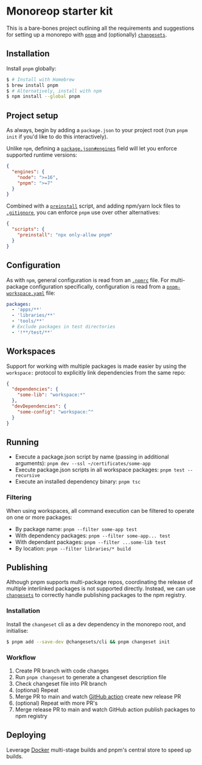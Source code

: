 # Monoreop starter kit

This is a bare-bones project outlining all the requirements and suggestions for setting up a monorepo with [`pnpm`](https://pnpm.io/) and (optionally) [`changesets`](https://github.com/changesets/changesets).

## Installation

Install `pnpm` globally:

```bash
$ # Install with Homebrew
$ brew install pnpm
$ # Alternatively, install with npm
$ npm install --global pnpm
```

## Project setup

As always, begin by adding a `package.json` to your project root (run `pnpm init` if you'd like to do this interactively).

Unlike `npm`, defining a [`package.json#engines`](package.json#L9) field will let you enforce supported runtime versions:

```json
{
  "engines": {
    "node": ">=16",
    "pnpm": ">=7"
  }
}
```

Combined with a [`preinstall`](package.json#L19) script, and adding npm/yarn lock files to [`.gitignore`](.gitignore#L4), you can enforce `pnpm` use over other alternatives:

```json
{
  "scripts": {
    "preinstall": "npx only-allow pnpm"
  }
}
```

## Configuration

As with `npm`, general configuration is read from an [`.npmrc`](.npmrc) file. For multi-package configuration specifically, configuration is read from a [`pnpm-workspace.yaml`](pnpm-workspace.yaml) file:

```yaml
packages:
  - 'apps/**'
  - 'libraries/**'
  - 'tools/**'
  # Exclude packages in test directories
  - '!**/test/**'
```

## Workspaces

Support for working with multiple packages is made easier by using the `workspace:` protocol to explicitly link dependencies from the same repo:

```json
{
  "dependencies": {
    "some-lib": "workspace:*"
  },
  "devDependencies": {
    "some-config": "workspace:^"
  }
}
```

## Running

- Execute a package.json script by name (passing in additional arguments): `pnpm dev --ssl ~/certificates/some-app`
- Execute package.json scripts in all workspace packages: `pnpm test --recursive`
- Execute an installed dependency binary: `pnpm tsc`

### Filtering

When using workspaces, all command execution can be filtered to operate on one or more packages:

- By package name: `pnpm --filter some-app test`
- With dependency packages: `pnpm --filter some-app... test`
- With dependant packages: `pnpm --filter ...some-lib test`
- By location: `pnpm --filter libraries/* build`

## Publishing

Although pnpm supports multi-package repos, coordinating the release of multiple interlinked packages is not supported directly. Instead, we can use [`changesets`](https://github.com/changesets/changesets) to correctly handle publishing packages to the npm registry.

### Installation

Install the `changeset` cli as a dev dependency in the monorepo root, and initialise:

```bash
$ pnpm add --save-dev @changesets/cli && pnpm changeset init
```

### Workflow

1. Create PR branch with code changes
2. Run `pnpm changeset` to generate a changeset description file
3. Check changeset file into PR branch
4. (optional) Repeat
5. Merge PR to main and watch [GitHub action](.github/workflows/libraries.yml) create new release PR
6. (optional) Repeat with more PR's
7. Merge release PR to main and watch GitHub action publish packages to npm registry

## Deploying

Leverage [Docker](apps/some-app/Dockerfile) multi-stage builds and pnpm's central store to speed up builds.
